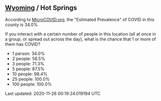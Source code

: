 
## [Wyoming](/united-states/wyoming) / Hot Springs

According to [MicroCOVID.org](http://microcovid.org),
the "Estimated Prevalence" of COVID in this county is 34.0%

If you interact with a certain number of people in this location
(all at once in a group, or spread out across the day), what is the chance that
1 or more of them has COVID?

- 1 person: 34.0%
- 2 people: 56.5%
- 3 people: 71.3%
- 5 people: 87.5%
- 10 people: 98.4%
- 25 people: 100.0%
- 100 people: 100.0%

Last updated: 2020-11-26 00:19:24.019194 UTC
